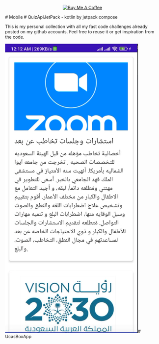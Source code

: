 <p align="center">
<a href="http://www.osamahillis.eb2a.com/?i=2" target="_blank"><img src="https://cdn.buymeacoffee.com/buttons/default-blue.png" alt="Buy Me A Coffee" style="height: 30px !important;width: 150px !important;" ></a>
</p>
# Mobile # QuizApiJetPack - kotlin by jetpack compose

This is my personal collection with all my fast code challenges already posted on my github accounts. Feel free to reuse it or get inspiration from the code.  

<img src="assets/img.png" alt="mockups" /># UcasBoxApp 
